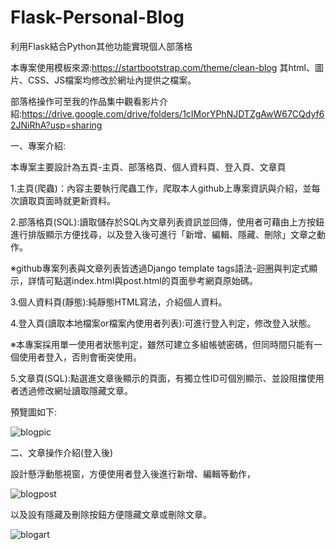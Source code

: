 # Flask-Personal-Blog
利用Flask結合Python其他功能實現個人部落格

本專案使用模板來源:https://startbootstrap.com/theme/clean-blog 其html、圖片、CSS、JS檔案均修改於網址內提供之檔案。

部落格操作可至我的作品集中觀看影片介紹:https://drive.google.com/drive/folders/1cIMorYPhNJDTZgAwW67CQdyf62JNiRhA?usp=sharing

一、專案介紹:

本專案主要設計為五頁-主頁、部落格頁、個人資料頁、登入頁、文章頁

1.主頁(爬蟲)：內容主要執行爬蟲工作，爬取本人github上專案資訊與介紹，並每次讀取頁面時就更新資料。

2.部落格頁(SQL):讀取儲存於SQL內文章列表資訊並回傳，使用者可藉由上方按鈕進行排版顯示方便找尋，以及登入後可進行「新增、編輯、隱藏、刪除」文章之動作。

※github專案列表與文章列表皆透過Django template tags語法-迴圈與判定式顯示，詳情可點選index.html與post.html的頁面參考網頁原始碼。

3.個人資料頁(靜態):純靜態HTML寫法，介紹個人資料。

4.登入頁(讀取本地檔案or檔案內使用者列表):可進行登入判定，修改登入狀態。

※本專案採用單一使用者狀態判定，雖然可建立多組帳號密碼，但同時間只能有一個使用者登入，否則會衝突使用。

5.文章頁(SQL):點選進文章後顯示的頁面，有獨立性ID可個別顯示、並設阻擋使用者透過修改網址讀取隱藏文章。

預覽圖如下:

![blogpic](https://user-images.githubusercontent.com/103618758/191594946-5bd272e1-abd5-4a38-a3e3-9dbfdd89e0f2.jpg)

二、文章操作介紹(登入後)

設計懸浮動態視窗，方便使用者登入後進行新增、編輯等動作，

![blogpost](https://user-images.githubusercontent.com/103618758/191596387-0964fb5a-09d3-4a5b-980f-eaeb7bb3885a.jpg)

以及設有隱藏及刪除按鈕方便隱藏文章或刪除文章。

![blogart](https://user-images.githubusercontent.com/103618758/191596486-f231e3a1-288b-4abd-8723-bf4e77d256aa.jpg)
